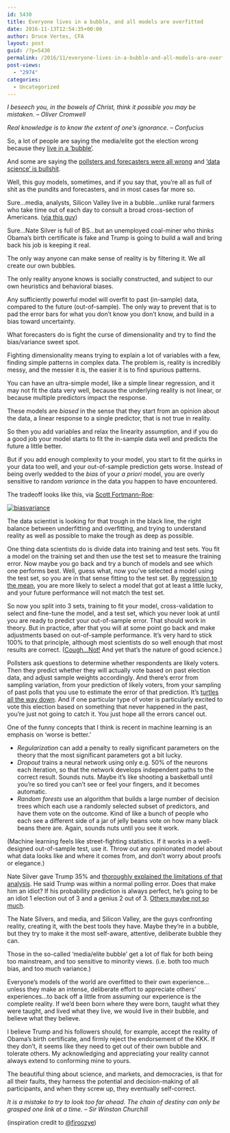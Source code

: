 ```yaml
---
id: 5430
title: Everyone lives in a bubble, and all models are overfitted
date: 2016-11-13T12:54:35+00:00
author: Druce Vertes, CFA
layout: post
guid: /?p=5430
permalink: /2016/11/everyone-lives-in-a-bubble-and-all-models-are-overfitted/
post-views:
  - "2974"
categories:
  - Uncategorized
---
```

_I beseech you, in the bowels of Christ, think it possible you may be mistaken. &#8211; Oliver Cromwell_

_Real knowledge is to know the extent of one&#8217;s ignorance. &#8211; Confucius_

So, a lot of people are saying the media/elite got the election wrong because they [live in a &#8216;bubble&#8217;](http://www.csmonitor.com/USA/Politics/2016/1109/How-did-the-elites-get-it-so-wrong). 

And some are saying the [pollsters and forecasters were all wrong](http://www.nytimes.com/2016/11/10/technology/the-data-said-clinton-would-win-why-you-shouldnt-have-believed-it.html) and [‘data science’ is bullshit](http://blogs.wsj.com/cio/2016/11/09/bad-election-day-forecasts-deal-blow-to-data-science/).

Well, this guy models, sometimes, and if you say that, you&#8217;re all as full of shit as the pundits and forecasters, and in most cases far more so.

Sure…media, analysts, Silicon Valley live in a bubble…unlike rural farmers who take time out of each day to consult a broad cross-section of Americans. ([via this guy](https://twitter.com/CaseyNewton/status/796801517063794689))

Sure…Nate Silver is full of BS…but an unemployed coal-miner who thinks Obama&#8217;s birth certificate is fake and Trump is going to build a wall and bring back his job is keeping it real.

The only way anyone can make sense of reality is by filtering it. We all create our own bubbles.

The only reality anyone knows is socially constructed, and subject to our own heuristics and behavioral biases.

Any sufficiently powerful model will overfit to past (in-sample) data, compared to the future (out-of-sample). The only way to prevent that is to pad the error bars for what you don&#8217;t know you don&#8217;t know, and build in a bias toward uncertainty.

What forecasters do is fight the curse of dimensionality and try to find the bias/variance sweet spot.

Fighting dimensionality means trying to explain a lot of variables with a few, finding simple patterns in complex data. The problem is, reality is incredibly messy, and the messier it is, the easier it is to find spurious patterns. 

You can have an ultra-simple model, like a simple linear regression, and it may not fit the data very well, because the underlying reality is not linear, or because multiple predictors impact the response. 

These models are _biased_ in the sense that they start from an opinion about the data, a linear response to a single predictor, that is not true in reality.

So then you add variables and relax the linearity assumption, and if you do a good job your model starts to fit the in-sample data well and predicts the future a little better. 

But if you add enough complexity to your model, you start to fit the quirks in your data too well, and your out-of-sample prediction gets worse. Instead of being overly wedded to the _bias_ of your _a priori_ model, you are overly sensitive to random _variance_ in the data you happen to have encountered.

The tradeoff looks like this, via [Scott Fortmann-Roe](http://scott.fortmann-roe.com/docs/BiasVariance.html):

[<img src="/uploads/2016/11/biasvariance.png" alt="biasvariance" width="492" height="309" class="aligncenter size-full wp-image-5431" srcset="/uploads/2016/11/biasvariance.png 492w, /uploads/2016/11/biasvariance-300x188.png 300w" sizes="(max-width: 492px) 100vw, 492px" />](/uploads/2016/11/biasvariance.png)

The data scientist is looking for that trough in the black line, the right balance between underfitting and overfitting, and trying to understand reality as well as possible to make the trough as deep as possible.

One thing data scientists do is divide data into training and test sets. You fit a model on the training set and then use the test set to measure the training error. Now maybe you go back and try a bunch of models and see which one performs best. Well, guess what, now you&#8217;ve selected a model using the test set, so you are in that sense fitting to the test set. By [regression to the mean](https://en.wikipedia.org/wiki/Regression_toward_the_mean), you are more likely to select a model that got at least a little lucky, and your future performance will not match the test set. 

So now you split into 3 sets, training to fit your model, cross-validation to select and fine-tune the model, and a test set, which you never look at until you are ready to predict your out-of-sample error. That should work in theory. But in practice, after that you will at some point go back and make adjustments based on out-of-sample performance. It&#8217;s very hard to stick 100% to that principle, although most scientists do so well enough that most results are correct. ([Cough…Not!](https://www.ncbi.nlm.nih.gov/pmc/articles/PMC1182327/) And yet that&#8217;s the nature of good science.)

Pollsters ask questions to determine whether respondents are likely voters. Then they predict whether they will actually vote based on past election data, and adjust sample weights accordingly. And there&#8217;s error from sampling variation, from your prediction of likely voters, from your sampling of past polls that you use to estimate the error of that prediction. It&#8217;s [turtles all the way down](https://en.wikipedia.org/wiki/Turtles_all_the_way_down). And if one particular type of voter is particularly excited to vote this election based on something that never happened in the past, you&#8217;re just not going to catch it. You just hope all the errors cancel out.

One of the funny concepts that I think is recent in machine learning is an emphasis on &#8216;worse is better.&#8217; 

  * _Regularization_ can add a penalty to really significant parameters on the theory that the most significant parameters got a bit lucky. 
  * _Dropout_ trains a neural network using only e.g. 50% of the neurons each iteration, so that the network develops independent paths to the correct result. Sounds nuts. Maybe it&#8217;s like shooting a basketball until you&#8217;re so tired you can&#8217;t see or feel your fingers, and it becomes automatic. 
  * _Random forests_ use an algorithm that builds a large number of decision trees which each use a randomly selected subset of predictors, and have them vote on the outcome. Kind of like a bunch of people who each see a different side of a jar of jelly beans vote on how many black beans there are. Again, sounds nuts until you see it work.

(Machine learning feels like street-fighting statistics. If it works in a well-designed out-of-sample test, use it. Throw out any opinionated model about what data looks like and where it comes from, and don&#8217;t worry about proofs or elegance.)

Nate Silver gave Trump 35% and [thoroughly explained the limitations of that analysis](http://fivethirtyeight.com/features/election-update-why-clintons-position-is-worse-than-obamas/). He said Trump was within a normal polling error. Does that make him an idiot? If his probability prediction is always perfect, he&#8217;s going to be an idiot 1 election out of 3 and a genius 2 out of 3. [Others maybe not so much](http://election.princeton.edu/2016/11/06/is-99-a-reasonable-probability/). 

The Nate Silvers, and media, and Silicon Valley, are the guys confronting reality, creating it, with the best tools they have. Maybe they&#8217;re in a bubble, but they try to make it the most self-aware, attentive, deliberate bubble they can.

Those in the so-called ‘media/elite bubble’ get a lot of flak for both being too mainstream, and too sensitive to minority views. (i.e. both too much bias, and too much variance.)

Everyone&#8217;s models of the world are overfitted to their own experience…unless they make an intense, deliberate effort to appreciate others&#8217; experiences…to back off a little from assuming our experience is the complete reality. If we&#8217;d been born where they were born, taught what they were taught, and lived what they live, we would live in their bubble, and believe what they believe.

I believe Trump and his followers should, for example, accept the reality of Obama&#8217;s birth certificate, and firmly reject the endorsement of the KKK. If they don&#8217;t, it seems like they need to get out of their own bubble and tolerate others. My acknowledging and appreciating your reality cannot always extend to conforming mine to yours. 

The beautiful thing about science, and markets, and democracies, is that for all their faults, they harness the potential and decision-making of all participants, and when they screw up, they eventually self-correct.

_It is a mistake to try to look too far ahead. The chain of destiny can only be grasped one link at a time. &#8211; Sir Winston Churchill_

(inspiration credit to [@firoozye](https://twitter.com/firoozye/status/797436017473163265))